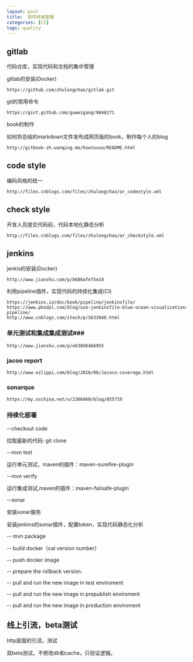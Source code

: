 ```yaml
---
layout: post
title:  软件研发管理
categories: [CI]
tags: quality
---
```


## gitlab ##

代码仓库，实现代码和文档的集中管理

gitlab的安装(Docker)
	
	https://github.com/zhulongchao/gitlab.git

git的常用命令

	https://gist.github.com/guweigang/9848271

book的制作

如何将总结的markdown文件发布成网页版的book，制作每个人的blog

	http://gitbook-zh.wanqing.me/howtouse/README.html


## code style ##

编码风格的统一

	http://files.cnblogs.com/files/zhulongchao/ar_codestyle.xml

## check style ##
开发人员提交代码前，代码本地化静态分析

	http://files.cnblogs.com/files/zhulongchao/ar_checkstyle.xml

## jenkins ##

jenkis的安装(Docker)

	http://www.jianshu.com/p/b686afe75e24

利用pipeline插件，实现代码的持续化集成(CI)

	https://jenkins.io/doc/book/pipeline/jenkinsfile/
	https://www.phodal.com/blog/use-jenkinsfile-blue-ocean-visualization-pipeline/
	http://www.cnblogs.com/itech/p/5633948.html

### 单元测试和集成集成测试###
	http://www.jianshu.com/p/e638d64b6955

### jacoo report ###
	http://www.ezlippi.com/blog/2016/06/Jacoco-coverage.html
### sonarque ###
	https://my.oschina.net/u/2366460/blog/855719

### 持续化部署 ###

--checkout code

拉取最新的代码: git clone

--mvn test

运行单元测试，maven的插件：maven-surefire-plugin

--mvn verify

运行集成测试,maven的插件：maven-failsafe-plugin

--sonar 

安装sonar服务

安装jenkins的sonar插件，配置token，实现代码静态化分析

-- mvn package

-- build docker（cal version number）

-- push docker image

-- prepare the rollback version.

-- pull and run the new image in test enviroment

-- pull and run the new image in prepublish enviroment

-- pull and run the new image in production enviroment 

## 线上引流，beta测试 ##
http层面的引流，测试

双beta测试，不修改db和cache，只验证逻辑。




